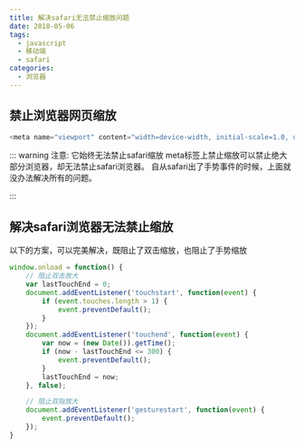 ```yaml
---
title: 解决safari无法禁止缩放问题
date: 2018-05-06
tags: 
  - javascript
  - 移动端
  - safari
categories:
  - 浏览器
---
```

## 禁止浏览器网页缩放

```js
<meta name="viewport" content="width=device-width, initial-scale=1.0, user-scalable=0, minimum-scale=1.0, maximum-scale=1.0">
```
::: warning 注意: 它始终无法禁止safari缩放
meta标签上禁止缩放可以禁止绝大部分浏览器，却无法禁止safari浏览器。
自从safari出了手势事件的时候，上面就没办法解决所有的问题。

:::
## 解决safari浏览器无法禁止缩放
以下的方案，可以完美解决，既阻止了双击缩放，也阻止了手势缩放
```js
window.onload = function() {
    // 阻止双击放大
    var lastTouchEnd = 0;
    document.addEventListener('touchstart', function(event) {
        if (event.touches.length > 1) {
            event.preventDefault();
        }
    });
    document.addEventListener('touchend', function(event) {
        var now = (new Date()).getTime();
        if (now - lastTouchEnd <= 300) {
            event.preventDefault();
        }
        lastTouchEnd = now;
    }, false);

    // 阻止双指放大
    document.addEventListener('gesturestart', function(event) {
        event.preventDefault();
    });
}
```

